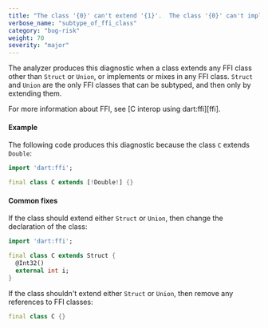 ```yaml
---
title: "The class '{0}' can't extend '{1}'.  The class '{0}' can't implement '{1}'.  The class '{0}' can't mix in '{1}'"
verbose_name: "subtype_of_ffi_class"
category: "bug-risk"
weight: 70
severity: "major"
---
```

The analyzer produces this diagnostic when a class extends any FFI class
other than `Struct` or `Union`, or implements or mixes in any FFI class.
`Struct` and `Union` are the only FFI classes that can be subtyped, and
then only by extending them.

For more information about FFI, see [C interop using dart:ffi][ffi].

#### Example

The following code produces this diagnostic because the class `C` extends
`Double`:

```dart
import 'dart:ffi';

final class C extends [!Double!] {}
```

#### Common fixes

If the class should extend either `Struct` or `Union`, then change the
declaration of the class:

```dart
import 'dart:ffi';

final class C extends Struct {
  @Int32()
  external int i;
}
```

If the class shouldn't extend either `Struct` or `Union`, then remove any
references to FFI classes:

```dart
final class C {}
```
